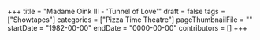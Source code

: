+++
title = "Madame Oink III - 'Tunnel of Love'"
draft = false
tags = ["Showtapes"]
categories = ["Pizza Time Theatre"]
pageThumbnailFile = ""
startDate = "1982-00-00"
endDate = "0000-00-00"
contributors = []
+++
